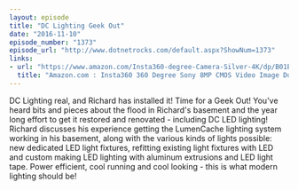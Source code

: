 ```yaml
---
layout: episode
title: "DC Lighting Geek Out"
date: "2016-11-10"
episode_number: "1373"
episode_url: "http://www.dotnetrocks.com/default.aspx?ShowNum=1373"
links:
- url: "https://www.amazon.com/Insta360-degree-Camera-Silver-4K/dp/B01ECYRQT2"
  title: "Amazon.com : Insta360 360 Degree Sony 8MP CMOS Video Image Dual Lens 360 VR Camera, Silver/Black (Insta360 4K) : Camera &amp;amp; Photo"
---
```


DC Lighting real, and Richard has installed it! Time for a Geek Out! You've heard bits and pieces about the flood in Richard's basement and the year long effort to get it restored and renovated - including DC LED lighting! Richard discusses his experience getting the LumenCache lighting system working in his basement, along with the various kinds of lights possible: new dedicated LED light fixtures, refitting existing light fixtures with LED and custom making LED lighting with aluminum extrusions and LED light tape. Power efficient, cool running and cool looking - this is what modern lighting should be!
